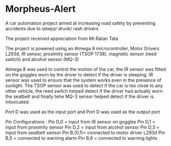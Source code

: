 # Morpheus-Alert
A car automation project aimed at increasing road safety by preventing accidents due to sleepy/ drunk/ rash drivers

The project received appreciation from Mr.Ratan Tata

The project is powered using an Atmega 8 microcontroller, Motor Drivers L293d, IR sensor, proximity sensor (TSOP 1738), magnetic sensor (reed switch) and alcohol sensor (MQ-3) 

Atmega 8 was used to control the motion of the car, the IR sensor was fitted on the goggles worn by the driver to detect if the driver is sleeping. IR sensor was used to ensure that the system works even in the presence of sunlight. The TSOP sensor was used to detect if the car is too close to any other vehicle, the reed switch helped detect if the driver had actually worn the seatbelt and finally tehe MQ-3 sensor helped detect if the driver is intoxicated.

Port D was used as the input port and Port D was used as the output port

Pin Configurations :
Pin D,0    = input from IR sensor on goggles
Pin D,1    = input from proximity sensor
Pin D,2    = input from alcohol sensor 
Pin D,3    = input from seatbelt sensor
Pin B,(0,1)= connected to motor driver L293d
Pin B,5    = connected to warning alarm
Pin B,6    = connected to warning lights
